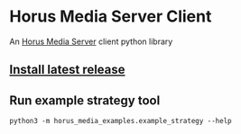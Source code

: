 # Horus Media Server Client

An [Horus Media Server](https://horus.nu/horus-geo-suite/) client python library

## [Install latest release](https://github.com/horus-view-and-explore/horus-media-client/wiki/Install-latest-release)


## Run example strategy tool

```
python3 -m horus_media_examples.example_strategy --help
```
